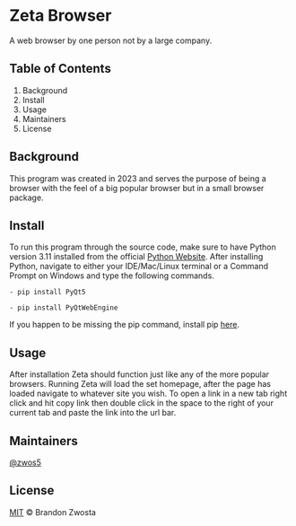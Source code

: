 # Zeta Browser
A web browser by one person not by a large company.  

## Table of Contents
1. Background
2. Install
3. Usage
4. Maintainers
5. License

## Background
This program was created in 2023 and serves the purpose of being a browser with the feel of a big popular browser but in a small browser package.

## Install
To run this program through the source code, make sure to have Python version 3.11 installed from the official [Python Website](https://www.python.org/downloads/).  After installing Python, navigate to either your IDE/Mac/Linux terminal or a Command Prompt on Windows and type the following commands.

`- pip install PyQt5
`

`- pip install PyQtWebEngine
`

If you happen to be missing the pip command, install pip [here](https://pypi.org/project/pip).

## Usage
After installation Zeta should function just like any of the more popular browsers.  Running Zeta will load the set homepage, after the page has loaded navigate to whatever site you wish. To open a link in a new tab right click and hit copy link then double click in the space to the right of your current tab and paste the link into the url bar.

## Maintainers
[@zwos5](https://github.com/zwos5)

## License
[MIT](https://github.com/zwos5/Zeta-Browser/blob/main/LICENSE) © Brandon Zwosta
